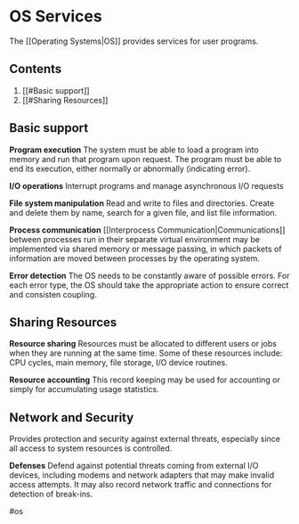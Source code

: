 # OS Services
The [[Operating Systems|OS]] provides services for user programs.

## Contents
1. [[#Basic support]]
2. [[#Sharing Resources]]

## Basic support
**Program execution**
The system must be able to load a program into memory and run that program upon request. The program must be able to end its execution, either normally or abnormally (indicating error).

**I/O operations**
Interrupt programs and manage asynchronous I/O requests

**File system manipulation**
Read and write to files and directories. Create and delete them by name, search for a given file, and list file information.

**Process communication**
[[Interprocess Communication|Communications]] between processes run in their separate virtual environment may be implemented via shared memory or message passing, in which packets of information are moved between processes by the operating system.

**Error detection**
The OS needs to be constantly aware of possible errors. For each error type, the OS should take the appropriate action to ensure correct and consisten coupling.

## Sharing Resources
**Resource sharing**
Resources must be allocated to different users or jobs when they are running at the same time. Some of these resources include: CPU cycles, main memory, file storage, I/O device routines.

**Resource accounting**
This record keeping may be used for accounting or simply for accumulating usage statistics.

## Network and Security
Provides protection and security against external threats, especially since all access to system resources is controlled.

**Defenses**
Defend against potential threats coming from external I/O devices, including modems and network adapters that may make invalid access attempts. It may also record network traffic and connections for detection of break-ins.

#os